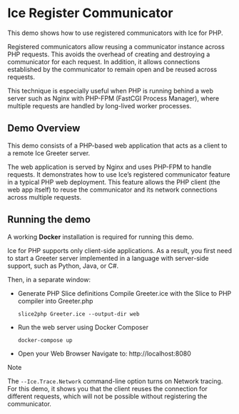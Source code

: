 # Ice Register Communicator

This demo shows how to use registered communicators with Ice for PHP.

Registered communicators allow reusing a communicator instance across PHP requests. This avoids the overhead of creating
and destroying a communicator for each request. In addition, it allows connections established by the communicator to
remain open and be reused across requests.

This technique is especially useful when PHP is running behind a web server such as Nginx with PHP-FPM (FastCGI Process
Manager), where multiple requests are handled by long-lived worker processes.

## Demo Overview

This demo consists of a PHP-based web application that acts as a client to a remote Ice Greeter server.

The web application is served by Nginx and uses PHP-FPM to handle requests. It demonstrates how to use Ice’s registered
communicator feature in a typical PHP web deployment. This feature allows the PHP client (the web app itself) to reuse
the communicator and its network connections across multiple requests.

## Running the demo

A working **Docker** installation is required for running this demo.

Ice for PHP supports only client-side applications. As a result, you first need to start a Greeter server implemented
in a language with server-side support, such as Python, Java, or C#.

Then, in a separate window:

- Generate PHP Slice definitions
  Compile Greeter.ice with the Slice to PHP compiler into Greeter.php

  ```shell
  slice2php Greeter.ice --output-dir web
  ```

- Run the web server using Docker Composer

  ```shell
  docker-compose up
  ```

- Open your Web Browser
  Navigate to: http://localhost:8080

> [!NOTE]
> The `--Ice.Trace.Network` command-line option turns on Network tracing. For this demo, it shows you that the client
> reuses the connection for different requests, which will not be possible without registering the communicator.
